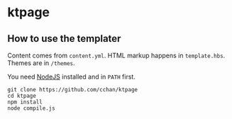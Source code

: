 # ktpage

## How to use the templater

Content comes from `content.yml`. HTML markup happens in `template.hbs`.
Themes are in `/themes`.

You need [NodeJS](https://nodejs.org) installed and in `PATH` first.

    git clone https://github.com/cchan/ktpage
    cd ktpage
    npm install
    node compile.js

